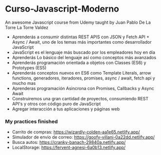 # Curso-Javascript-Moderno
An awesome Javascript course from Udemy taught by Juan Pablo De La Torre La Torre Valdez


- Aprenderás a consumir distintas REST APIS con JSON y Fetch API + Async / Await, uno de los temas más importantes como desarrollador JavaScript
- JavaScript es el lenguaje más buscado por los empleadores hoy en día
- Aprenderás Lo básico del lenguaje así como conceptos más avanzados
- Aprenderás programación orientada a objetos con Classes (ES6) y Prototypes (ES5)
- Aprenderás conceptos nuevos en ES6 como Template Literals, arrow functions, generadores, iteradores, promises, async / await, fetch api y mucho mas
- Aprenderas programación Asincrona con Promises, Callbacks y Async Await
- Construiremos una gran cantidad de proyectos, consumiendo REST API's y otros con código puro de JavaScript
- Agregar interacción a tus aplicaciones y páginas web

### My practices finished

- Carrito de compras: https://wizardly-colden-aa1e65.netlify.app/
- Simulador de envio de correo: https://goofy-villani-0a22dd.netlify.app/
- Busca autos: https://cranky-banach-29840a.netlify.app/
- LocalStorage: https://fervent-agnesi-6a0b13.netlify.app/
